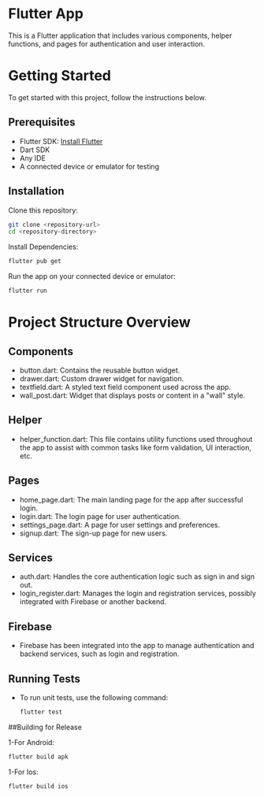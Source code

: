 # Flutter App

This is a Flutter application that includes various components, helper functions, and pages for authentication and user interaction.

# Getting Started
To get started with this project, follow the instructions below.

## Prerequisites
- Flutter SDK: [Install Flutter](https://flutter.dev/docs/get-started/install)
- Dart SDK
- Any IDE
- A connected device or emulator for testing

## Installation

Clone this repository:

```bash
git clone <repository-url>
cd <repository-directory>
```

Install Dependencies:
```bash
flutter pub get
```
Run the app on your connected device or emulator:
```bash
flutter run
```

# Project Structure Overview

## Components
- button.dart: Contains the reusable button widget.
- drawer.dart: Custom drawer widget for navigation.
- textfield.dart: A styled text field component used across the app.
- wall_post.dart: Widget that displays posts or content in a "wall" style.

## Helper
- helper_function.dart: This file contains utility functions used throughout the app to assist with common tasks like form validation, UI interaction, etc.

## Pages
- home_page.dart: The main landing page for the app after successful login.
- login.dart: The login page for user authentication.
- settings_page.dart: A page for user settings and preferences.
- signup.dart: The sign-up page for new users.

## Services
- auth.dart: Handles the core authentication logic such as sign in and sign out.
- login_register.dart: Manages the login and registration services, possibly integrated with Firebase or another backend.

## Firebase
- Firebase has been integrated into the app to manage authentication and backend services, such as login and registration.


## Running Tests
- To run unit tests, use the following command:
  ```bash
  flutter test
  ```

##Building for Release

1-For Android:
  ```bash
  flutter build apk
  ```

1-For Ios:
  ```bash
  flutter build ios
  ```



